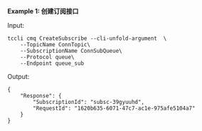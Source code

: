 **Example 1: 创建订阅接口**



Input: 

```
tccli cmq CreateSubscribe --cli-unfold-argument  \
    --TopicName ConnTopic\
    --SubscriptionName ConnSubQueue\
    --Protocol queue\
    --Endpoint queue_sub
```

Output: 
```
{
    "Response": {
        "SubscriptionId": "subsc-39gyuuhd",
        "RequestId": "1620b635-6071-47c7-ac1e-975afe5104a7"
    }
}
```

